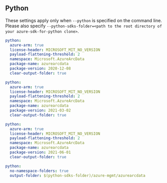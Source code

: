 ## Python

These settings apply only when `--python` is specified on the command line.
Please also specify `--python-sdks-folder=<path to the root directory of your azure-sdk-for-python clone>`.

```yaml $(python)
python:
  azure-arm: true
  license-header: MICROSOFT_MIT_NO_VERSION
  payload-flattening-threshold: 2
  namespace: Microsoft.AzureArcData
  package-name: azurearcdata
  package-version: 2020-12-08
  clear-output-folder: true
```

```yaml $(python)
python:
  azure-arm: true
  license-header: MICROSOFT_MIT_NO_VERSION
  payload-flattening-threshold: 2
  namespace: Microsoft.AzureArcData
  package-name: azurearcdata
  package-version: 2021-03-02
  clear-output-folder: true
```

```yaml $(python)
python:
  azure-arm: true
  license-header: MICROSOFT_MIT_NO_VERSION
  payload-flattening-threshold: 2
  namespace: Microsoft.AzureArcData
  package-name: azurearcdata
  package-version: 2021-06-01
  clear-output-folder: true
```

```yaml $(python)
python:
  no-namespace-folders: true
  output-folder: $(python-sdks-folder)/azure-mgmt/azurearcdata
```
